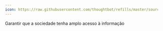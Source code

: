```yaml
---
icon: https://raw.githubusercontent.com/thoughtbot/refills/master/source/images/placeholder_logo_3.png
---
```


Garantir que a sociedade tenha amplo acesso à informação
